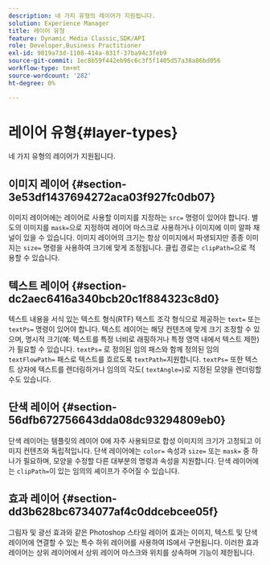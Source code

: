 ```yaml
---
description: 네 가지 유형의 레이어가 지원됩니다.
solution: Experience Manager
title: 레이어 유형
feature: Dynamic Media Classic,SDK/API
role: Developer,Business Practitioner
exl-id: 9819a73d-1108-414a-831f-37ba94c3feb9
source-git-commit: 1ec8b59f442eb96c6c3f5f1405d57a38a86bd056
workflow-type: tm+mt
source-wordcount: '282'
ht-degree: 0%

---
```


# 레이어 유형{#layer-types}

네 가지 유형의 레이어가 지원됩니다.

## 이미지 레이어 {#section-3e53df1437694272aca03f927fc0db07}

이미지 레이어에는 레이어로 사용할 이미지를 지정하는 `src=` 명령이 있어야 합니다. 별도의 이미지를 `mask=`으로 지정하여 레이어 마스크로 사용하거나 이미지에 이미 알파 채널이 있을 수 있습니다. 이미지 레이어의 크기는 항상 이미지에서 파생되지만 종종 이미지는 `size=` 명령을 사용하여 크기에 맞게 조정됩니다. 클립 경로는 `clipPath=`으로 적용할 수 있습니다.

## 텍스트 레이어 {#section-dc2aec6416a340bcb20c1f884323c8d0}

텍스트 내용을 서식 있는 텍스트 형식(RTF) 텍스트 조각 형식으로 제공하는 `text=` 또는 `textPs=` 명령이 있어야 합니다. 텍스트 레이어는 해당 컨텐츠에 맞게 크기 조정할 수 있으며, 명시적 크기(예: 텍스트를 특정 너비로 래핑하거나 특정 영역 내에서 텍스트 제한)가 필요할 수 있습니다. `textPs=` 로 정의된 임의 패스와 함께 정의된 임의  `textFlowPath=` 패스로 텍스트를 흐르도록  `textPath=`지원합니다. `textPs=` 또한 텍스트 상자에 텍스트를 렌더링하거나 임의의 각도(  `textAngle=`)로 지정된 모양을 렌더링할 수도 있습니다.

## 단색 레이어 {#section-56dfb672756643dda08dc93294809eb0}

단색 레이어는 템플릿의 레이어 0에 자주 사용되므로 합성 이미지의 크기가 고정되고 이미지 컨텐츠와 독립적입니다. 단색 레이어에는 `color=` 속성과 `size=` 또는 `mask=` 중 하나가 필요하며, 모양을 수정할 다른 대부분의 명령과 속성을 지원합니다. 단색 레이어에는 `clipPath=`이 있는 임의의 셰이프가 주어질 수 있습니다.

## 효과 레이어 {#section-dd3b628bc6734077af4c0ddcebcee05f}

그림자 및 광선 효과와 같은 Photoshop 스타일 레이어 효과는 이미지, 텍스트 및 단색 레이어에 연결할 수 있는 특수 하위 레이어를 사용하여 IS에서 구현됩니다. 이러한 효과 레이어는 상위 레이어에서 상위 레이어 마스크와 위치를 상속하며 기능이 제한됩니다.
